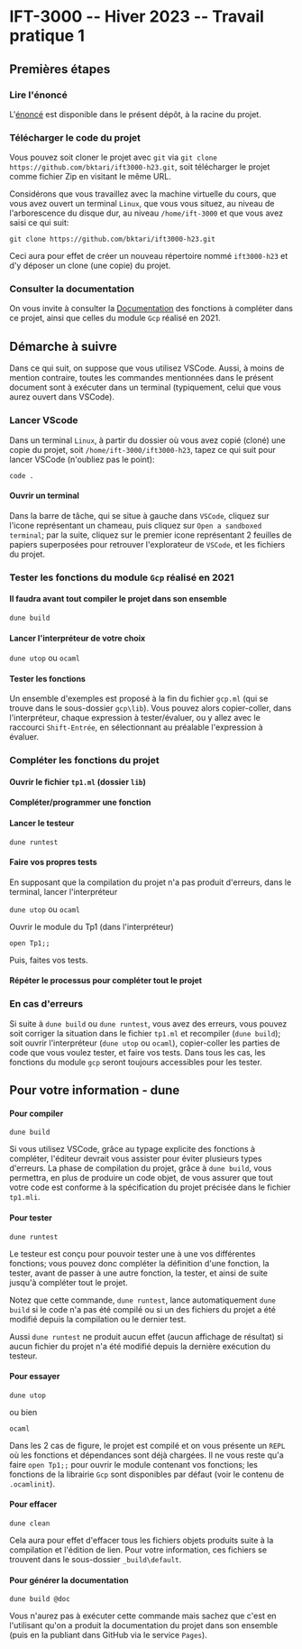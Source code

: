 # IFT-3000 -- Hiver 2023 -- Travail pratique 1

## Premières étapes

### Lire l'énoncé

L'[énoncé](./énoncé.pdf) est disponible dans le présent dépôt, à la racine du projet.

### Télécharger le code du projet

Vous pouvez soit cloner le projet avec `git` via `git clone https://github.com/bktari/ift3000-h23.git`, soit télécharger le projet comme fichier Zip en visitant le même URL.

Considérons que vous travaillez avec la machine virtuelle du cours, que vous avez ouvert un terminal `Linux`, que vous vous situez, au niveau de l'arborescence du disque dur, au niveau `/home/ift-3000` et que vous avez saisi ce qui suit:

```git clone https://github.com/bktari/ift3000-h23.git```

Ceci aura pour effet de créer un nouveau répertoire nommé `ift3000-h23` et d'y déposer un clone (une copie) du projet.

### Consulter la documentation

On vous invite à consulter la [Documentation](https://bktari.github.io/ift3000-h23) des fonctions à compléter dans ce projet, ainsi que celles du module `Gcp` réalisé en 2021.

## Démarche à suivre

Dans ce qui suit, on suppose que vous utilisez VSCode. Aussi, à moins de mention contraire, toutes les commandes mentionnées dans le présent document sont à exécuter dans un terminal (typiquement, celui que vous aurez ouvert dans VSCode).

### Lancer VScode

Dans un terminal `Linux`, à partir du dossier où vous avez copié (cloné) une copie du projet, soit `/home/ift-3000/ift3000-h23`, tapez ce qui suit pour lancer VSCode (n'oubliez pas le point):

```code .```

#### Ouvrir un terminal 

Dans la barre de tâche, qui se situe à gauche dans `VSCode`, cliquez sur l'icone représentant un chameau, puis cliquez sur `Open a sandboxed terminal`; par la suite, cliquez sur le premier icone représentant 2 feuilles de papiers superposées pour retrouver l'explorateur de `VSCode`, et les fichiers du projet.

### Tester les fonctions du module `Gcp` réalisé en 2021

#### Il faudra avant tout compiler le projet dans son ensemble 

```dune build```

#### Lancer l'interpréteur de votre choix

```dune utop``` ou ```ocaml```

#### Tester les fonctions

Un ensemble d'exemples est proposé à la fin du fichier `gcp.ml` (qui se trouve dans le sous-dossier `gcp\lib`). Vous pouvez alors copier-coller, dans l'interpréteur,  chaque expression à tester/évaluer, ou y allez avec le raccourci `Shift-Entrée`,  en sélectionnant au préalable l'expression à évaluer.

### Compléter les fonctions du projet

#### Ouvrir le fichier `tp1.ml` (dossier `lib`)

#### Compléter/programmer une fonction

#### Lancer le testeur

```dune runtest```

#### Faire vos propres tests

En supposant que la compilation du projet n'a pas produit d'erreurs, dans le terminal, lancer l'interpréteur

```dune utop``` ou ```ocaml```

Ouvrir le module du Tp1 (dans l'interpréteur)

```open Tp1;;```

Puis, faites vos tests.

#### Répéter le processus pour compléter tout le projet

### En cas d'erreurs

Si suite à `dune build` ou `dune runtest`, vous avez des erreurs, vous pouvez soit corriger la situation dans le fichier `tp1.ml` et recompiler (`dune build`); soit ouvrir l'interpréteur (`dune utop` ou `ocaml`), copier-coller les parties de code que vous voulez tester, et faire vos tests. Dans tous les cas, les fonctions du module `gcp` seront toujours accessibles pour les tester. 

## Pour votre information - dune

#### Pour compiler

```dune build```

Si vous utilisez VSCode, grâce au typage explicite des fonctions à compléter, l'éditeur devrait vous assister pour éviter plusieurs types d'erreurs.
La phase de compilation du projet, grâce à `dune build`, vous permettra, en plus de produire un code objet, de vous assurer que tout votre code est conforme à la spécification du projet précisée dans le fichier `tp1.mli`.

#### Pour tester

```dune runtest```

Le testeur est conçu pour pouvoir tester une à une vos différentes fonctions; vous pouvez donc compléter la définition d'une fonction, la tester, avant de passer à une autre fonction, la tester, et ainsi de suite jusqu'à compléter tout le projet.

Notez que cette commande, `dune runtest`, lance automatiquement `dune build` si le code n'a pas été compilé ou si un des fichiers du projet a été modifié depuis la compilation ou le dernier test.

Aussi `dune runtest` ne produit aucun effet (aucun affichage de résultat) si aucun fichier du projet n'a été modifié depuis la dernière exécution du testeur.

#### Pour essayer

```dune utop```

ou bien

```ocaml``` 

Dans les 2 cas de figure, le projet est compilé et on vous présente un `REPL` où les fonctions et dépendances sont déjà chargées.
Il ne vous reste qu'a faire `open Tp1;;` pour ouvrir le module contenant vos fonctions; les fonctions de la librairie `Gcp` sont disponibles par défaut 
(voir le contenu de `.ocamlinit`).

#### Pour effacer

```dune clean```

Cela aura pour effet d'effacer tous les fichiers objets produits suite à la compilation et l'édition de lien. Pour votre information, ces fichiers se trouvent dans le sous-dossier `_build\default`.

#### Pour générer la documentation

```dune build @doc```

Vous n'aurez pas à exécuter cette commande mais sachez que c'est en l'utilisant qu'on a produit la documentation du projet dans son ensemble (puis en la publiant dans GitHub via le service `Pages`). 
